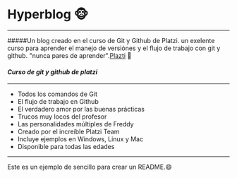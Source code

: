 # **Hyperblog :monkey_face:**

------------


#####Un blog creado en el curso de Git y Github de Platzi.
un exelente curso para aprender el manejo de versiónes y el flujo de trabajo con git y github. "nunca pares de aprender".[Plazti](http://platzi.com) :green_heart:

#### ***Curso de git y github de platzi***

------------
- Todos los comandos de Git
- El flujo de trabajo en Github
- El verdadero amor por las buenas prácticas
- Trucos muy locos del profesor
- Las personalidades múltiples de Freddy
- Creado por el increíble Platzi Team
- Incluye ejemplos en Windows, Linux y Mac
- Disponible para todas las edades

------------


Este es un ejemplo de sencillo para crear un README.:smile: 
